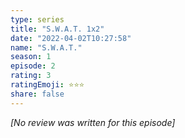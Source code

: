 ```yaml
---
type: series
title: "S.W.A.T. 1x2"
date: "2022-04-02T10:27:58"
name: "S.W.A.T."
season: 1
episode: 2
rating: 3
ratingEmoji: ⭐️⭐️⭐️
share: false
---
```


_[No review was written for this episode]_
